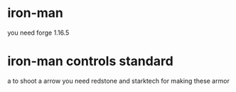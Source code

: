# iron-man
you need forge 1.16.5

# iron-man controls standard
a to shoot a arrow
you need redstone and starktech for making these armor
